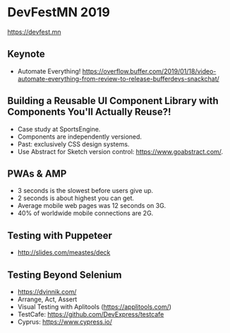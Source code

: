 # DevFestMN 2019

https://devfest.mn

## Keynote
* Automate Everything! https://overflow.buffer.com/2019/01/18/video-automate-everything-from-review-to-release-bufferdevs-snackchat/

## Building a Reusable UI Component Library with Components You'll Actually Reuse?!
* Case study at SportsEngine.
* Components are independently versioned.
* Past: exclusively CSS design systems.
* Use Abstract for Sketch version control: https://www.goabstract.com/.

## PWAs & AMP
* 3 seconds is the slowest before users give up.
* 2 seconds is about highest you can get.
* Average mobile web pages was 12 seconds on 3G.
* 40% of worldwide mobile connections are 2G.

## Testing with Puppeteer
* http://slides.com/meastes/deck

## Testing Beyond Selenium
* https://dvinnik.com/
* Arrange, Act, Assert
* Visual Testing with Aplitools (https://applitools.com/)
* TestCafe: https://github.com/DevExpress/testcafe
* Cyprus: https://www.cypress.io/
